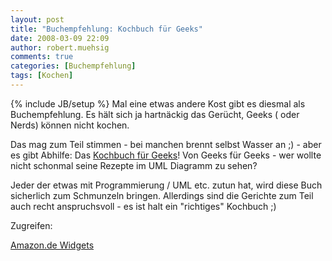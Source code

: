```yaml
---
layout: post
title: "Buchempfehlung: Kochbuch für Geeks"
date: 2008-03-09 22:09
author: robert.muehsig
comments: true
categories: [Buchempfehlung]
tags: [Kochen]
---
```

{% include JB/setup %}
Mal eine etwas andere Kost gibt es diesmal als Buchempfehlung. Es hält sich ja hartnäckig das Gerücht, Geeks ( oder Nerds) können nicht kochen.

Das mag zum Teil stimmen - bei manchen brennt selbst Wasser an ;) - aber es gibt Abhilfe: Das <a href="http://www.amazon.de/gp/product/3897214628?&amp;camp=2474&amp;creative=8998&amp;linkCode=wey&amp;tag=meinkleinerbl-21">Kochbuch für Geeks</a>! Von Geeks für Geeks - wer wollte nicht schonmal seine Rezepte im UML Diagramm zu sehen?

Jeder der etwas mit Programmierung / UML etc. zutun hat, wird diese Buch sicherlich zum Schmunzeln bringen. Allerdings sind die Gerichte zum Teil auch recht anspruchsvoll - es ist halt ein "richtiges" Kochbuch ;)

Zugreifen:
<SCRIPT charset="utf-8" type="text/javascript" src="http://ws.amazon.de/widgets/q?ServiceVersion=20070822&MarketPlace=DE&ID=V20070822/DE/meinkleinerbl-21/8001/8d9f1bdd-0aa6-48c9-ad6a-084d5013af5f"> </SCRIPT> <NOSCRIPT><A HREF="http://ws.amazon.de/widgets/q?ServiceVersion=20070822&MarketPlace=DE&ID=V20070822%2FDE%2Fmeinkleinerbl-21%2F8001%2F8d9f1bdd-0aa6-48c9-ad6a-084d5013af5f&Operation=NoScript">Amazon.de Widgets</A></NOSCRIPT>

